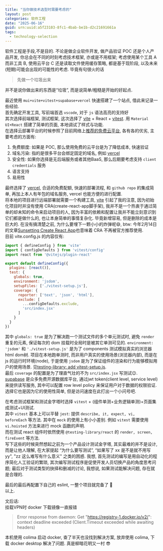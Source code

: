 ```yaml
---
title: "当你做技术选型时需要考虑的"
layout: post
categories: 软件工程
date: "2025-06-16"
guid: urn:uuid:a5f23103-8fc1-4bab-be1b-d2c21691661a
tags:
  - technology-selection
---
```


软件工程是手段,不是目的. 不论是做企业软件开发, 做产品验证 POC 还是个人产品开发, 你总会在不同的时刻考虑技术框架, 亦或是不用框架; 考虑使用某个工具 A 而非工具 B, 使用云平台 C 还是读取文件使用缓存策略, 都是基于现阶段, 以及未来(短期)可能会出现的可能性的考虑. 毕竟有句很火的话
> 先做一个垃圾出来

并不是说你做出来的东西是“垃圾”, 而是说简单/粗糙是开始的好起点.  

最近使用 `mui+vite+vitest+supabase+vercel` 快速搭建了一个站点, 借此来记录一些经验.  
首先确定开发工具, 写前端首选 `vscode`, 对于 `js` 语法高亮的支持好  
其次选择前端框架, 测试框架, 这次选择了 [vite](https://vite.dev/) + React + [vitest](https://vitest.dev/). 用 `Material UI+React` 搭建了简单的页面, 本地调试了样式与功能.  
在选择云部署平台的时候参照了目前网络上[推荐的免费云平台](https://gist.github.com/imba-tjd/d73258f0817255dbe77d64d40d985e76), 各有各的优劣, 主要考虑的方面有:
1. 免费额度: 如果是 POC, 那么使用免费的云平台是为了降低成本, 快速验证
2. 域名污染: 指的是很多平台会绑定固定的域名, 例如 [vercel](https://vercel.com/home)
3. 安全性: 如果你选择是无后端服务或者其他BaaS, 那么后期要考虑支持 `client credentials` 服务
4. 语言支持
5. 易用性  

最终选择了 [vercel](https://vercel.com/home), 合适的免费配额, 快速的部署流程, 和 `github repo` 的集成简单, 再加上本人有年包的域名服务, vercel 也能方便的进行配置.  
将本地的项目进行远端部署就需要一个构建工具, [vite](https://vite.dev/) 引起了我的注意, 因为初始化项目时并没有使用 CRA(create-react-app脚手架), 我并不是一个热衷于通过简单的却未知的命令来启动项目的人, 因为丰富的依赖和配置让我并不能立刻意识到它们都是做什么的, 也让本身简单的事情复杂化. 毕竟新增容易, 但是删除的成本是巨大的. 在没有搞清楚之前, 为什么要埋下一颗小小的炸弹呢😄, btw: 今年2月14日的文章[Sunsetting Create React App](https://react.dev/blog/2025/02/14/sunsetting-create-react-app)也意味着 CRA 不再被官方推荐使用.  
目前 vite.config.js 的内容仅有:  

```js
import { defineConfig } from 'vite'
import { configDefaults } from 'vitest/config'
import react from '@vitejs/plugin-react'

export default defineConfig({
  plugins: [react()],
  test: {
    globals: true,
    environment: 'jsdom',
    setupFiles: ['./vitest-setup.js'],
    coverage: {
      reporter: ['text', 'json', 'html'],
      exclude: [
        ...configDefaults.exclude,
        'src/index.jsx'
      ]
    }
  }
})
```
其中 `globals: true` 是为了解决跑一个测试文件的多个单元测试时, 避免 `render` 重复的元素, 保证每次的 dom 挂载时全局时是被其它单测可见的. `environment: 'jsdom'` 和 `'./vitest-setup.js'` 是为了 components 测试模拟真实的浏览器html dom树. 项目在本地跑单测时, 而非用户真实的使用场景(浏览器内部), 而是在 js 的运行时环境(node), 于是使用 `jsdom` 是为了保证组件的渲染和行为能够模拟用户的使用场景. 见[testing-library: add vitest-setup.js](https://testing-library.com/docs/svelte-testing-library/setup/#vitest).  
最后 `coverage` 的配置是为了理直气壮的不为 `src/index.jsx` 写测试😉.  
[supabase](https://supabase.com/) 是众多免费开源数据库平台, 通过jwt token(client level, service level) 来提供读写服务, 其中可以配置 row level policy 来保证用户对于数据的权限验证. 选择它也是因为它的使用性简单, 但是访问速度在此打出一个小问号吧.  

在考虑测试框架和测试金字塔时选择 `vitest` + (组件单测+业务逻辑单测)+页面集成测试+UI测试.  
其中 `vitest` 基本上可以平替 `jest`: 提供 `describe, it, expect, vi, beforeEach` 等方法. 其中在 `mock` 的使用上有小小差别. 例如 `vitest` 需要使用 `vi.hoisted` 方法来进行 mock 函数的声明.  
而在测试 react 组件时依然使用 `@testing-library/react` 的 `render, screen, fireEvent` 等方法.  
写下这些的时候突然想起之前为一个产品设计测试金字塔, 其实最难的并不是设计, 而是让他人理解, 在大家提起 “为什么要写测试”, “如果写了 xx 是不是就不用写 yy", "zz 这么难写有什么意义" 之类的困惑. 我想, 首先测试的编写是用自动化的程序简化人工验证的繁琐, 其次编写测试程序是促使开发人员切换产品的角度思考问题; 最后对于测试类型的抉择和删减的讨论, 我想说, 如果测试能解决问题, 存在就是合理的.  

最后的最后再配置下自己的 eslint, 一整个项目就完备了 🎉  
以上.

文后话:  
挂载VPN时 docker 下载镜像一直报错  
> Error response from daemon: Get "https://registry-1.docker.io/v2/": context deadline exceeded (Client.Timeout exceeded while awaiting headers)

本机使用 colima 启动 docker, 查了半天也没找到解决方案, 放弃使用 colima, 下载 docker desktop 解决了问题. 真是柳暗花明又一村 😎